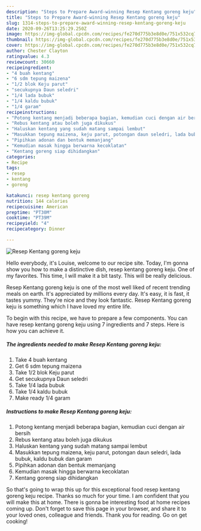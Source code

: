 ```yaml
---
description: "Steps to Prepare Award-winning Resep Kentang goreng keju"
title: "Steps to Prepare Award-winning Resep Kentang goreng keju"
slug: 1314-steps-to-prepare-award-winning-resep-kentang-goreng-keju
date: 2020-09-26T13:25:29.250Z
image: https://img-global.cpcdn.com/recipes/fe270d775b3e8d0e/751x532cq70/resep-kentang-goreng-keju-foto-resep-utama.jpg
thumbnail: https://img-global.cpcdn.com/recipes/fe270d775b3e8d0e/751x532cq70/resep-kentang-goreng-keju-foto-resep-utama.jpg
cover: https://img-global.cpcdn.com/recipes/fe270d775b3e8d0e/751x532cq70/resep-kentang-goreng-keju-foto-resep-utama.jpg
author: Chester Clayton
ratingvalue: 4.3
reviewcount: 30660
recipeingredient:
- "4 buah kentang"
- "6 sdm tepung maizena"
- "1/2 blok Keju parut"
- "secukupnya Daun seledri"
- "1/4 lada bubuk"
- "1/4 kaldu bubuk"
- "1/4 garam"
recipeinstructions:
- "Potong kentang menjadi beberapa bagian, kemudian cuci dengan air bersih"
- "Rebus kentang atau boleh juga dikukus"
- "Haluskan kentang yang sudah matang sampai lembut"
- "Masukkan tepung maizena, keju parut, potongan daun seledri, lada bubuk, kaldu bubuk dan garam"
- "Pipihkan adonan dan bentuk memanjang"
- "Kemudian masak hingga berwarna kecoklatan"
- "Kentang goreng siap dihidangkan"
categories:
- Recipe
tags:
- resep
- kentang
- goreng

katakunci: resep kentang goreng 
nutrition: 144 calories
recipecuisine: American
preptime: "PT30M"
cooktime: "PT39M"
recipeyield: "4"
recipecategory: Dinner

---
```



![Resep Kentang goreng keju](https://img-global.cpcdn.com/recipes/fe270d775b3e8d0e/751x532cq70/resep-kentang-goreng-keju-foto-resep-utama.jpg)

Hello everybody, it's Louise, welcome to our recipe site. Today, I'm gonna show you how to make a distinctive dish, resep kentang goreng keju. One of my favorites. This time, I will make it a bit tasty. This will be really delicious.



Resep Kentang goreng keju is one of the most well liked of recent trending meals on earth. It's appreciated by millions every day. It's easy, it is fast, it tastes yummy. They're nice and they look fantastic. Resep Kentang goreng keju is something which I have loved my entire life.


To begin with this recipe, we have to prepare a few components. You can have resep kentang goreng keju using 7 ingredients and 7 steps. Here is how you can achieve it.

<!--inarticleads1-->

##### The ingredients needed to make Resep Kentang goreng keju:

1. Take 4 buah kentang
1. Get 6 sdm tepung maizena
1. Take 1/2 blok Keju parut
1. Get secukupnya Daun seledri
1. Take 1/4 lada bubuk
1. Take 1/4 kaldu bubuk
1. Make ready 1/4 garam




<!--inarticleads2-->

##### Instructions to make Resep Kentang goreng keju:

1. Potong kentang menjadi beberapa bagian, kemudian cuci dengan air bersih
1. Rebus kentang atau boleh juga dikukus
1. Haluskan kentang yang sudah matang sampai lembut
1. Masukkan tepung maizena, keju parut, potongan daun seledri, lada bubuk, kaldu bubuk dan garam
1. Pipihkan adonan dan bentuk memanjang
1. Kemudian masak hingga berwarna kecoklatan
1. Kentang goreng siap dihidangkan




So that's going to wrap this up for this exceptional food resep kentang goreng keju recipe. Thanks so much for your time. I am confident that you will make this at home. There is gonna be interesting food at home recipes coming up. Don't forget to save this page in your browser, and share it to your loved ones, colleague and friends. Thank you for reading. Go on get cooking!
